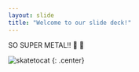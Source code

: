 ```yaml
---
layout: slide
title: "Welcome to our slide deck!"
---
```


SO SUPER METAL!! :guitar: :musical_note:

![skatetocat](https://octodex.github.com/images/skatetocat.png)
{: .center}

